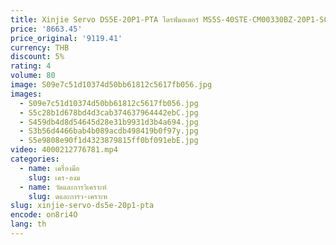 ```yaml
---
title: Xinjie Servo DS5E-20P1-PTA ไดรฟ์มอเตอร์ MS5S-40STE-CM00330BZ-20P1-S01ใหม่
price: '8663.45'
price_original: '9119.41'
currency: THB
discount: 5%
rating: 4
volume: 80
image: S09e7c51d10374d50bb61812c5617fb056.jpg
images:
  - S09e7c51d10374d50bb61812c5617fb056.jpg
  - S5c28b1d678bd4d3cab374637964442ebC.jpg
  - S459db4d8d54645d28e31b9931d3b4a694.jpg
  - S3b56d4466bab4b089acdb498419b0f97y.jpg
  - S5e9808e90f1d4323879815ff0bf091ebE.jpg
video: 4000212776781.mp4
categories:
  - name: เครื่องมือ
    slug: เคร-องม
  - name: วัดและการวิเคราะห์
    slug: ดและการว-เคราะห
slug: xinjie-servo-ds5e-20p1-pta
encode: on8ri4O
lang: th
---
```

  